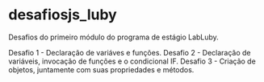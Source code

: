 # desafiosjs_luby
Desafios do primeiro módulo do programa de estágio LabLuby.

Desafio 1 - Declaração de variáves e funções.
Desafio 2 - Declaração de variáveis, invocação de funções e o condicional IF.
Desafio 3 - Criação de objetos, juntamente com suas propriedades e métodos.



